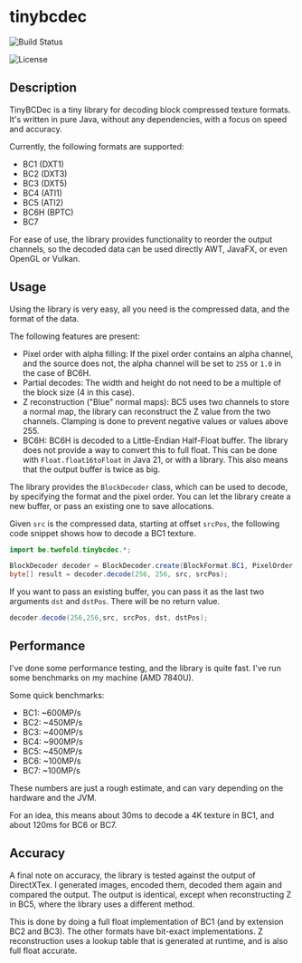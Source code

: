 # tinybcdec

![Build Status](https://github.com/jandk/tinybcdec/actions/workflows/maven.yml/badge.svg)

![License](https://img.shields.io/github/license/jandk/tinybcdec)

## Description

TinyBCDec is a tiny library for decoding block compressed texture formats. It's written in pure Java, without any
dependencies, with a focus on speed and accuracy.

Currently, the following formats are supported:

- BC1 (DXT1)
- BC2 (DXT3)
- BC3 (DXT5)
- BC4 (ATI1)
- BC5 (ATI2)
- BC6H (BPTC)
- BC7

For ease of use, the library provides functionality to reorder the output channels, so the decoded data can be used
directly AWT, JavaFX, or even OpenGL or Vulkan.

## Usage

Using the library is very easy, all you need is the compressed data, and the format of the data.

The following features are present:

- Pixel order with alpha filling: If the pixel order contains an alpha channel, and the source does not, the alpha
  channel will be set to `255` or `1.0` in the case of BC6H.
- Partial decodes: The width and height do not need to be a multiple of the block size (4 in this case).
- Z reconstruction ("Blue" normal maps): BC5 uses two channels to store a normal map, the library can reconstruct the Z
  value from the two channels. Clamping is done to prevent negative values or values above 255.
- BC6H: BC6H is decoded to a Little-Endian Half-Float buffer. The library does not provide a way to convert this to
  full float. This can be done with `Float.float16toFloat` in Java 21, or with a library. This also means that the
  output buffer is twice as big.

The library provides the `BlockDecoder` class, which can be used to decode, by specifying the format and the pixel
order. You can let the library create a new buffer, or pass an existing one to save allocations.

Given `src` is the compressed data, starting at offset `srcPos`, the following code snippet shows how to decode a BC1
texture.

```java
import be.twofold.tinybcdec.*;

BlockDecoder decoder = BlockDecoder.create(BlockFormat.BC1, PixelOrder.RGBA);
byte[] result = decoder.decode(256, 256, src, srcPos);
```

If you want to pass an existing buffer, you can pass it as the last two arguments `dst` and `dstPos`. There will be no
return value.

```java
decoder.decode(256,256,src, srcPos, dst, dstPos);
```

## Performance

I've done some performance testing, and the library is quite fast. I've run some benchmarks on my machine (AMD 7840U).

Some quick benchmarks:

- BC1: ~600MP/s
- BC2: ~450MP/s
- BC3: ~400MP/s
- BC4: ~900MP/s
- BC5: ~450MP/s
- BC6: ~100MP/s
- BC7: ~100MP/s

These numbers are just a rough estimate, and can vary depending on the hardware and the JVM.

For an idea, this means about 30ms to decode a 4K texture in BC1, and about 120ms for BC6 or BC7.

## Accuracy

A final note on accuracy, the library is tested against the output of DirectXTex. I generated images, encoded them,
decoded them again and compared the output. The output is identical, except when reconstructing Z in BC5, where the
library uses a different method.

This is done by doing a full float implementation of BC1 (and by extension BC2 and BC3). The other formats have
bit-exact implementations. Z reconstruction uses a lookup table that is generated at runtime, and is also full float
accurate.
